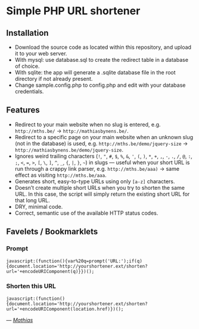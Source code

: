 # Simple PHP URL shortener

## Installation

* Download the source code as located within this repository, and upload it to your web server.  
* With mysql: use database.sql to create the redirect table in a database of choice.
* With sqlite: the app will generate a .sqlite database file in the root directory if not already present.
* Change sample.config.php to config.php and edit with your database credentials.  

## Features

* Redirect to your main website when no slug is entered, e.g. `http://mths.be/` → `http://mathiasbynens.be/`.
* Redirect to a specific page on your main website when an unknown slug (not in the database) is used, e.g. `http://mths.be/demo/jquery-size` → `http://mathiasbynens.be/demo/jquery-size`.
* Ignores weird trailing characters (`!`, `"`, `#`, `$`, `%`, `&`, `'`, `(`, `)`, `*`, `+`, `,`, `-`, `.`, `/`, `@`, `:`, `;`, `<`, `=`, `>`, `[`, `\`, `]`, `^`, `_`, `{`, `|`, `}`, `~`) in slugs — useful when your short URL is run through a crappy link parser, e.g. `http://mths.be/aaa)` → same effect as visiting `http://mths.be/aaa`.
* Generates short, easy-to-type URLs using only `[a-z]` characters.
* Doesn’t create multiple short URLs when you try to shorten the same URL. In this case, the script will simply return the existing short URL for that long URL.
* DRY, minimal code.
* Correct, semantic use of the available HTTP status codes.

## Favelets / Bookmarklets

### Prompt

    javascript:(function(){var%20q=prompt('URL:');if(q){document.location='http://yourshortener.ext/shorten?url='+encodeURIComponent(q)}})();

### Shorten this URL

    javascript:(function(){document.location='http://yourshortener.ext/shorten?url='+encodeURIComponent(location.href)})();

_— [Mathias](http://mathiasbynens.be/)_